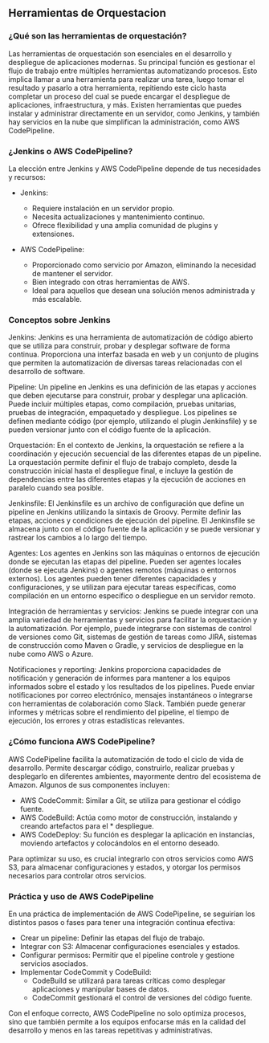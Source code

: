 <h2 align="left"> Herramientas de Orquestacion </h2>

<h3> ¿Qué son las herramientas de orquestación? </h3>

<p align="left"> Las herramientas de orquestación son esenciales en el desarrollo y despliegue de aplicaciones modernas. Su principal función es gestionar el flujo de trabajo entre múltiples herramientas automatizando procesos. Esto implica llamar a una herramienta para realizar una tarea, luego tomar el resultado y pasarlo a otra herramienta, repitiendo este ciclo hasta completar un proceso del cual se puede encargar el despliegue de aplicaciones, infraestructura, y más. Existen herramientas que puedes instalar y administrar directamente en un servidor, como Jenkins, y también hay servicios en la nube que simplifican la administración, como AWS CodePipeline. </p>

<h3> ¿Jenkins o AWS CodePipeline? </h3>

<p align="left"> La elección entre Jenkins y AWS CodePipeline depende de tus necesidades y recursos:

* Jenkins:
    * Requiere instalación en un servidor propio.
    * Necesita actualizaciones y mantenimiento continuo.
    * Ofrece flexibilidad y una amplia comunidad de plugins y extensiones.

* AWS CodePipeline:
    * Proporcionado como servicio por Amazon, eliminando la necesidad de mantener el servidor.
    * Bien integrado con otras herramientas de AWS.
    * Ideal para aquellos que desean una solución menos administrada y más escalable.

 </p>

 <h3> Conceptos sobre Jenkins </h3>

<p align="left"> Jenkins: Jenkins es una herramienta de automatización de código abierto que se utiliza para construir, probar y desplegar software de forma continua. Proporciona una interfaz basada en web y un conjunto de plugins que permiten la automatización de diversas tareas relacionadas con el desarrollo de software.

Pipeline: Un pipeline en Jenkins es una definición de las etapas y acciones que deben ejecutarse para construir, probar y desplegar una aplicación. Puede incluir múltiples etapas, como compilación, pruebas unitarias, pruebas de integración, empaquetado y despliegue. Los pipelines se definen mediante código (por ejemplo, utilizando el plugin Jenkinsfile) y se pueden versionar junto con el código fuente de la aplicación.

Orquestación: En el contexto de Jenkins, la orquestación se refiere a la coordinación y ejecución secuencial de las diferentes etapas de un pipeline. La orquestación permite definir el flujo de trabajo completo, desde la construcción inicial hasta el despliegue final, e incluye la gestión de dependencias entre las diferentes etapas y la ejecución de acciones en paralelo cuando sea posible.

Jenkinsfile: El Jenkinsfile es un archivo de configuración que define un pipeline en Jenkins utilizando la sintaxis de Groovy. Permite definir las etapas, acciones y condiciones de ejecución del pipeline. El Jenkinsfile se almacena junto con el código fuente de la aplicación y se puede versionar y rastrear los cambios a lo largo del tiempo.

Agentes: Los agentes en Jenkins son las máquinas o entornos de ejecución donde se ejecutan las etapas del pipeline. Pueden ser agentes locales (donde se ejecuta Jenkins) o agentes remotos (máquinas o entornos externos). Los agentes pueden tener diferentes capacidades y configuraciones, y se utilizan para ejecutar tareas específicas, como compilación en un entorno específico o despliegue en un servidor remoto.

Integración de herramientas y servicios: Jenkins se puede integrar con una amplia variedad de herramientas y servicios para facilitar la orquestación y la automatización. Por ejemplo, puede integrarse con sistemas de control de versiones como Git, sistemas de gestión de tareas como JIRA, sistemas de construcción como Maven o Gradle, y servicios de despliegue en la nube como AWS o Azure.

Notificaciones y reporting: Jenkins proporciona capacidades de notificación y generación de informes para mantener a los equipos informados sobre el estado y los resultados de los pipelines. Puede enviar notificaciones por correo electrónico, mensajes instantáneos o integrarse con herramientas de colaboración como Slack. También puede generar informes y métricas sobre el rendimiento del pipeline, el tiempo de ejecución, los errores y otras estadísticas relevantes.

 </p>

 <h3> ¿Cómo funciona AWS CodePipeline? </h3>

<p align="left"> AWS CodePipeline facilita la automatización de todo el ciclo de vida de desarrollo. Permite descargar código, construirlo, realizar pruebas y desplegarlo en diferentes ambientes, mayormente dentro del ecosistema de Amazon. Algunos de sus componentes incluyen:

* AWS CodeCommit: Similar a Git, se utiliza para gestionar el código fuente.
* AWS CodeBuild: Actúa como motor de construcción, instalando y creando artefactos para el * despliegue.
* AWS CodeDeploy: Su función es desplegar la aplicación en instancias, moviendo artefactos y colocándolos en el entorno deseado.

Para optimizar su uso, es crucial integrarlo con otros servicios como AWS S3, para almacenar configuraciones y estados, y otorgar los permisos necesarios para controlar otros servicios. </p>

 <h3> Práctica y uso de AWS CodePipeline </h3>

<p align="left"> 
En una práctica de implementación de AWS CodePipeline, se seguirían los distintos pasos o fases para tener una integración continua efectiva:

* Crear un pipeline: Definir las etapas del flujo de trabajo.
* Integrar con S3: Almacenar configuraciones esenciales y estados.
* Configurar permisos: Permitir que el pipeline controle y gestione servicios asociados.
* Implementar CodeCommit y CodeBuild:
    * CodeBuild se utilizará para tareas críticas como desplegar aplicaciones y manipular bases de datos.
    * CodeCommit gestionará el control de versiones del código fuente.

Con el enfoque correcto, AWS CodePipeline no solo optimiza procesos, sino que también permite a los equipos enfocarse más en la calidad del desarrollo y menos en las tareas repetitivas y administrativas. </p>